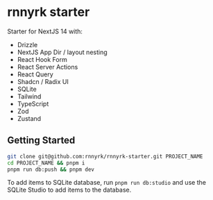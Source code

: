 # rnnyrk starter

Starter for NextJS 14 with:

- Drizzle
- NextJS App Dir / layout nesting
- React Hook Form
- React Server Actions
- React Query
- Shadcn / Radix UI
- SQLite
- Tailwind
- TypeScript
- Zod
- Zustand

## Getting Started

```bash
git clone git@github.com:rnnyrk/rnnyrk-starter.git PROJECT_NAME
cd PROJECT_NAME && pnpm i
pnpm run db:push && pnpm dev
```

To add items to SQLite database, run `pnpm run db:studio` and use the SQLite Studio to add items to the database.
